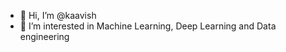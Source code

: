 - 👋 Hi, I’m @kaavish
- 👀 I’m interested in Machine Learning, Deep Learning and Data engineering


<!---
kaavish/kaavish is a ✨ special ✨ repository because its `README.md` (this file) appears on your GitHub profile.
You can click the Preview link to take a look at your changes.
--->
